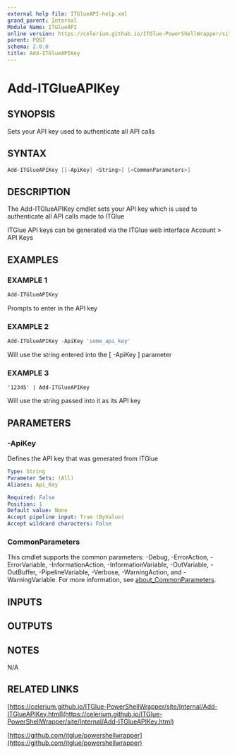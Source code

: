 ```yaml
---
external help file: ITGlueAPI-help.xml
grand_parent: Internal
Module Name: ITGlueAPI
online version: https://celerium.github.io/ITGlue-PowerShellWrapper/site/Internal/Add-ITGlueAPIKey.html
parent: POST
schema: 2.0.0
title: Add-ITGlueAPIKey
---
```


# Add-ITGlueAPIKey

## SYNOPSIS
Sets your API key used to authenticate all API calls

## SYNTAX

```powershell
Add-ITGlueAPIKey [[-ApiKey] <String>] [<CommonParameters>]
```

## DESCRIPTION
The Add-ITGlueAPIKey cmdlet sets your API key which is used to
authenticate all API calls made to ITGlue

ITGlue API keys can be generated via the ITGlue web interface
    Account \> API Keys

## EXAMPLES

### EXAMPLE 1
```powershell
Add-ITGlueAPIKey
```

Prompts to enter in the API key

### EXAMPLE 2
```powershell
Add-ITGlueAPIKey -ApiKey 'some_api_key'
```

Will use the string entered into the \[ -ApiKey \] parameter

### EXAMPLE 3
```
'12345' | Add-ITGlueAPIKey
```

Will use the string passed into it as its API key

## PARAMETERS

### -ApiKey
Defines the API key that was generated from ITGlue

```yaml
Type: String
Parameter Sets: (All)
Aliases: Api_Key

Required: False
Position: 1
Default value: None
Accept pipeline input: True (ByValue)
Accept wildcard characters: False
```

### CommonParameters
This cmdlet supports the common parameters: -Debug, -ErrorAction, -ErrorVariable, -InformationAction, -InformationVariable, -OutVariable, -OutBuffer, -PipelineVariable, -Verbose, -WarningAction, and -WarningVariable. For more information, see [about_CommonParameters](http://go.microsoft.com/fwlink/?LinkID=113216).

## INPUTS

## OUTPUTS

## NOTES
N/A

## RELATED LINKS

[https://celerium.github.io/ITGlue-PowerShellWrapper/site/Internal/Add-ITGlueAPIKey.html](https://celerium.github.io/ITGlue-PowerShellWrapper/site/Internal/Add-ITGlueAPIKey.html)

[https://github.com/itglue/powershellwrapper](https://github.com/itglue/powershellwrapper)

